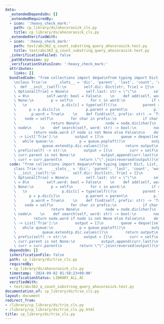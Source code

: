 ```yaml
---
data:
  _extendedDependsOn: []
  _extendedRequiredBy:
  - icon: ':heavy_check_mark:'
    path: cp_library/ds/ahocorasick_cls.py
    title: cp_library/ds/ahocorasick_cls.py
  _extendedVerifiedWith:
  - icon: ':heavy_check_mark:'
    path: test/abc362_q_count_substring_query_ahocorasick.test.py
    title: test/abc362_q_count_substring_query_ahocorasick.test.py
  _isVerificationFailed: false
  _pathExtension: py
  _verificationStatusIcon: ':heavy_check_mark:'
  attributes:
    links: []
  bundledCode: "from collections import deque\nfrom typing import Dict, List, Optional\n\
    \nclass Trie:\n    __slots__ = 'dic', 'parent', 'last', 'count', 'word'\n\n  \
    \  def __init__(self):\n        self.dic: Dict[str, Trie] = {}\n        self.parent:\
    \ Optional[Trie] = None\n        self.last: str = \"\"\n        self.count: int\
    \ = 0\n        self.word: bool = False\n    \n    def add(self, word: str) ->\
    \ None:\n        p = self\n        for c in word:\n            if c not in p.dic:\
    \   \n                p.dic[c] = type(self)()\n            parent = p\n      \
    \      p = p.dic[c]\n            p.parent = parent\n            p.last = c\n \
    \       p.word = True\n    \n    def find(self, prefix: str) -> 'Trie':\n    \
    \    node = self\n        for char in prefix:\n            if char not in node.dic:\n\
    \                return None\n            node = node.dic[char]\n        return\
    \ node\n    \n    def search(self, word: str) -> bool:\n        node = self.find(word)\n\
    \        return node.word if node is not None else False\n\n    def bfs(self)\
    \ -> List['Trie']:\n        output = []\n        queue = deque([self])\n     \
    \   while queue:\n            p = queue.popleft()\n            output.append(p)\n\
    \            queue.extend(p.dic.values())\n        return output\n    \n    def\
    \ prefix(self) -> str:\n        output = []\n        curr = self\n        while\
    \ curr.parent is not None:\n            output.append(curr.last)\n           \
    \ curr = curr.parent\n        return \"\".join(reversed(output))\n"
  code: "from collections import deque\nfrom typing import Dict, List, Optional\n\n\
    class Trie:\n    __slots__ = 'dic', 'parent', 'last', 'count', 'word'\n\n    def\
    \ __init__(self):\n        self.dic: Dict[str, Trie] = {}\n        self.parent:\
    \ Optional[Trie] = None\n        self.last: str = \"\"\n        self.count: int\
    \ = 0\n        self.word: bool = False\n    \n    def add(self, word: str) ->\
    \ None:\n        p = self\n        for c in word:\n            if c not in p.dic:\
    \   \n                p.dic[c] = type(self)()\n            parent = p\n      \
    \      p = p.dic[c]\n            p.parent = parent\n            p.last = c\n \
    \       p.word = True\n    \n    def find(self, prefix: str) -> 'Trie':\n    \
    \    node = self\n        for char in prefix:\n            if char not in node.dic:\n\
    \                return None\n            node = node.dic[char]\n        return\
    \ node\n    \n    def search(self, word: str) -> bool:\n        node = self.find(word)\n\
    \        return node.word if node is not None else False\n\n    def bfs(self)\
    \ -> List['Trie']:\n        output = []\n        queue = deque([self])\n     \
    \   while queue:\n            p = queue.popleft()\n            output.append(p)\n\
    \            queue.extend(p.dic.values())\n        return output\n    \n    def\
    \ prefix(self) -> str:\n        output = []\n        curr = self\n        while\
    \ curr.parent is not None:\n            output.append(curr.last)\n           \
    \ curr = curr.parent\n        return \"\".join(reversed(output))\n"
  dependsOn: []
  isVerificationFile: false
  path: cp_library/ds/trie_cls.py
  requiredBy:
  - cp_library/ds/ahocorasick_cls.py
  timestamp: '2024-09-02 01:58:23+09:00'
  verificationStatus: LIBRARY_ALL_AC
  verifiedWith:
  - test/abc362_q_count_substring_query_ahocorasick.test.py
documentation_of: cp_library/ds/trie_cls.py
layout: document
redirect_from:
- /library/cp_library/ds/trie_cls.py
- /library/cp_library/ds/trie_cls.py.html
title: cp_library/ds/trie_cls.py
---
```

